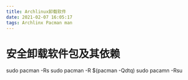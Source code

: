 ```yaml
---
title: Archlinux卸载软件
date: 2021-02-07 16:05:17
tags: Archlinx Pacman man
---
```


# 安全卸载软件包及其依赖

sudo pacman -Rs
sudo pacman -R \$(pacman -Qdtq)
sudo pacamn -Rsu
